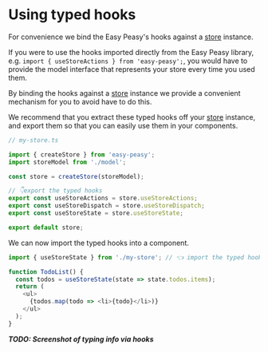 # Using typed hooks

For convenience we bind the Easy Peasy's hooks against a [store](/docs/api/store) instance. 

If you were to use the hooks imported directly from the Easy Peasy library, e.g. `import { useStoreActions } from 'easy-peasy';`, you would have to provide the model interface that represents your store every time you used them.

By binding the hooks against a [store](/docs/api/store) instance we provide a convenient mechanism for you to avoid have to do this. 

We recommend that you extract these typed hooks off your [store](/docs/api/store) instance, and export them so that you can easily use them in your components.

```typescript
// my-store.ts

import { createStore } from 'easy-peasy';
import storeModel from './model';

const store = createStore(storeModel);

// 👇export the typed hooks
export const useStoreActions = store.useStoreActions;
export const useStoreDispatch = store.useStoreDispatch;
export const useStoreState = store.useStoreState;

export default store;
```

We can now import the typed hooks into a component.

```typescript
import { useStoreState } from './my-store'; // 👈 import the typed hook

function TodoList() {
  const todos = useStoreState(state => state.todos.items);
  return (
    <ul>
      {todos.map(todo => <li>{todo}</li>)}
    </ul>
  );
}
```

***TODO: Screenshot of typing info via hooks***